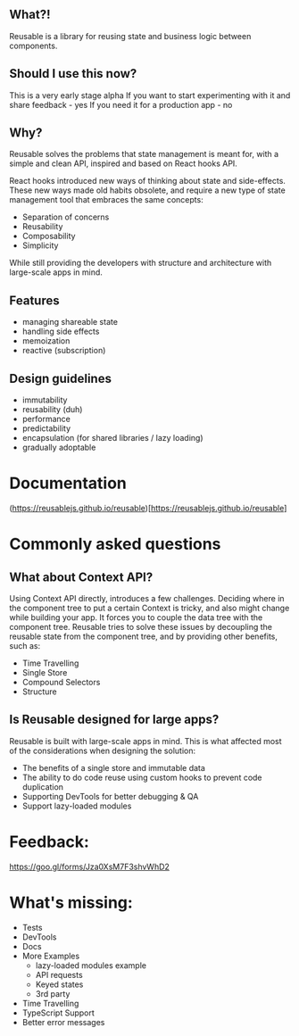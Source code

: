 ## What?!

Reusable is a library for reusing state and business logic between components.

## Should I use this now?

This is a very early stage alpha
If you want to start experimenting with it and share feedback - yes
If you need it for a production app - no

## Why?

Reusable solves the problems that state management is meant for, with a simple and clean API, inspired and based on React hooks API.

React hooks introduced new ways of thinking about state and side-effects.
These new ways made old habits obsolete, and require a new type of state management tool that embraces the same concepts:

- Separation of concerns
- Reusability
- Composability
- Simplicity

While still providing the developers with structure and architecture with large-scale apps in mind.

## Features

- managing shareable state
- handling side effects
- memoization
- reactive (subscription)

## Design guidelines
- immutability
- reusability (duh)
- performance
- predictability
- encapsulation (for shared libraries / lazy loading)
- gradually adoptable

# Documentation
(https://reusablejs.github.io/reusable)[https://reusablejs.github.io/reusable]

# Commonly asked questions

## What about Context API?

Using Context API directly, introduces a few challenges. Deciding where in the component tree to put a certain Context is tricky, and also might change while building your app. It forces you to couple the data tree with the component tree.
Reusable tries to solve these issues by decoupling the reusable state from the component tree, and by providing other benefits, such as:
- Time Travelling
- Single Store
- Compound Selectors
- Structure

## Is Reusable designed for large apps?

Reusable is built with large-scale apps in mind.
This is what affected most of the considerations when designing the solution:

- The benefits of a single store and immutable data
- The ability to do code reuse using custom hooks to prevent code duplication
- Supporting DevTools for better debugging & QA
- Support lazy-loaded modules

# Feedback:

https://goo.gl/forms/Jza0XsM7F3shvWhD2

# What's missing:

- Tests
- DevTools
- Docs
- More Examples
  - lazy-loaded modules example
  - API requests
  - Keyed states
  - 3rd party
- Time Travelling
- TypeScript Support
- Better error messages